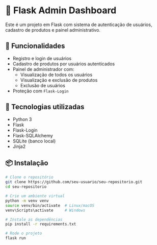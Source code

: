 # 🧪 Flask Admin Dashboard

Este é um projeto em Flask com sistema de autenticação de usuários, cadastro de produtos e painel administrativo.

## 🔧 Funcionalidades

- Registro e login de usuários
- Cadastro de produtos por usuários autenticados
- Painel de administrador com:
  - Visualização de todos os usuários
  - Visualização e exclusão de produtos
  - Exclusão de usuários
- Proteção com `Flask-Login`

## 🚀 Tecnologias utilizadas

- Python 3
- Flask
- Flask-Login
- Flask-SQLAlchemy
- SQLite (banco local)
- Jinja2

## 📦 Instalação

```bash
# Clone o repositório
git clone https://github.com/seu-usuario/seu-repositorio.git
cd seu-repositorio

# Crie um ambiente virtual
python -m venv venv
source venv/bin/activate  # Linux/macOS
venv\Scripts\activate     # Windows

# Instale as dependências
pip install -r requirements.txt

# Rode o projeto
flask run
